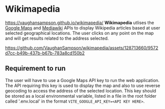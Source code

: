 # Wikimapedia
https://vaughansampson.github.io/wikimapedia/
**Wikimapedia** utlises the [Google Maps](https://developers.google.com/maps) and [Mediawiki](https://www.mediawiki.org/wiki/API:Main_page) APIs to display Wikipedia articles based at user selected geographical locations. The user clicks on any point on the map and will get results related to the address selected.


https://github.com/VaughanSampson/wikimapedia/assets/128713660/9572d7cc-b49b-437b-b67b-783a8cd150b2


## Requirement to run
The user will have to use a Google Maps API key to run the web application. The API requiring this key is used to display the map and also to use reverse geocoding to access the address of the selected location. This key should be stored as a local environmental variable, listed in a file in the root folder called '.env.local' in the format `VITE_GOOGLE_API_KEY=<API KEY HERE>`.

